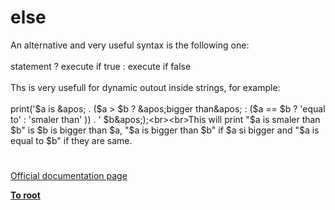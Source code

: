 # else



An alternative and very useful syntax is the following one:<br><br>statement ? execute if true : execute if false<br><br>Ths is very usefull for dynamic outout inside strings, for example:<br><br>print(&apos;$a is &apos; . ($a &gt; $b ? &apos;bigger than&apos; : ($a == $b ? &apos;equal to&apos; : &apos;smaler than&apos; )) .  &apos;  $b&apos;);<br><br>This will print "$a is smaler than $b" is $b is bigger than $a, "$a is bigger than $b" if $a si bigger and "$a is equal to $b" if they are same.  

#

[Official documentation page](https://www.php.net/manual/en/control-structures.else.php)

**[To root](/README.md)**